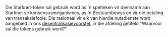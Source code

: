 Die Starknet-token sal gebruik word as 'n spelteken vir deelname aan Starknet se konsensusmeganismes, as 'n Bestuursbewys en vir die betaling van transaksiefooie. Die rasionaal vir elk van hierdie nutsdienste word aangebied in ons [desentralisasievoorstel](https://medium.com/@starkware/part-2-a-decentralization-and-governance-proposal-for-starknet-23e335645778), in die afdeling getiteld "Waarvoor sal die tokens gebruik word?"